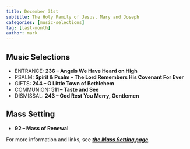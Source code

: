 ```yaml
---
title: December 31st 
subtitle: The Holy Family of Jesus, Mary and Joseph
categories: [music-selections]
tag: [last-month]
author: mark
---
```


## Music Selections

- ENTRANCE: **236 – Angels We Have Heard on High**
- PSALM: **Spirit & Psalm – The Lord Remembers His Covenant For Ever**
- GIFTS: **244 – O Little Town of Bethlehem**
- COMMUNION: **511 – Taste and See**
- DISMISSAL: **243 – God Rest You Merry, Gentlemen**

## Mass Setting

- **92 – Mass of Renewal**

For more information and links, see _**[the Mass Setting page](/mass-setting/)**_.
